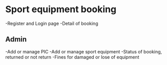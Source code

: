 # Sport equipment booking
-Register and Login page
-Detail of booking

## Admin
-Add or manage PIC
-Add or manage sport equipment
-Status of booking, returned or not return
-Fines for damaged or lose of equipment
